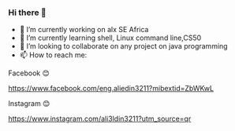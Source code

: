 ### Hi there 👋

- 🔭 I’m currently working on alx SE Africa 
- 🌱 I’m currently learning shell, Linux command line,CS50
- 👯 I’m looking to collaborate on any project on java programming 
- 📫 How to reach me:

Facebook 😊

https://www.facebook.com/eng.aliedin3211?mibextid=ZbWKwL

Instagram 😊

https://www.instagram.com/ali3ldin3211?utm_source=qr

